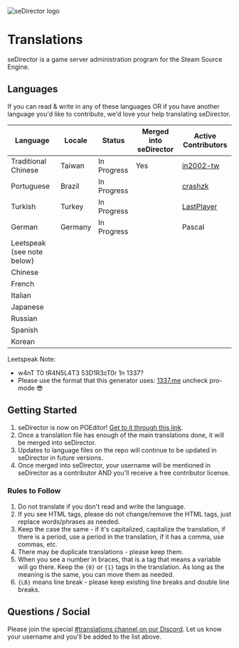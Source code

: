 ![seDirector logo](https://sedirector.net/assets/images/logo.jpg)

# Translations

seDirector is a game server administration program for the Steam Source Engine.

## Languages

If you can read & write in any of these languages OR if you have another language you'd like to contribute, we'd love your help translating seDirector.

|Language|Locale|Status|Merged into seDirector|Active Contributors|
|--|--|--|--|--|
|Traditional Chinese|Taiwan|In Progress|Yes|[in2002-tw](https://github.com/in2002-tw)|
|Portuguese|Brazil|In Progress||[crashzk](https://github.com/crashzk)|
|Turkish|Turkey|In Progress||[LastPlayer](https://github.com/LastPlayerTR)|
|German|Germany|In Progress||Pascal|
|Leetspeak (see note below)|||
|Chinese|||
|French|||
|Italian|||
|Japanese|||
|Russian|||
|Spanish|||
|Korean|||

Leetspeak Note:
- w4nT T0 tR4N5L4T3 53D1R3cT0r 1n 1337?
- Please use the format that this generator uses: [1337.me](https://1337.me) uncheck pro-mode 😎

## Getting Started

1.  seDirector is now on POEditor! [Get to it through this link](https://sedirector.net/translations/poeditor).
2.  Once a translation file has enough of the main translations done, it will be merged into seDirector.
3.  Updates to language files on the repo will continue to be updated in seDirector in future versions.
4.  Once merged into seDirector, your username will be mentioned in seDirector as a contributor AND you'll receive a free contributor license.

### Rules to Follow

1.  Do not translate if you don't read and write the language.
2.  If you see HTML tags, please do not change/remove the HTML tags, just replace words/phrases as needed.
3.  Keep the case the same - if it's capitalized, capitalize the translation, if there is a period, use a period in the translation, if it has a comma, use commas, etc.
4.  There may be duplicate translations - please keep them.
5.  When you see a number in braces, that is a tag that means a variable will go there. Keep the `{0}` or `{1}` tags in the translation. As long as the meaning is the same, you can move them as needed.
6.  `{LB}` means line break - please keep existing line breaks and double line breaks.

## Questions / Social

Please join the special [#translations channel on our Discord](https://sedirector.net/discord/translations). Let us know your username and you'll be added to the list above.